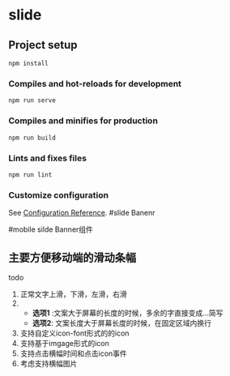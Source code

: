 # slide

## Project setup
```
npm install
```

### Compiles and hot-reloads for development
```
npm run serve
```

### Compiles and minifies for production
```
npm run build
```

### Lints and fixes files
```
npm run lint
```

### Customize configuration
See [Configuration Reference](https://cli.vuejs.org/config/).
#slide Banenr

#mobile silde Banner组件
  ## 主要方便移动端的滑动条幅
todo 
1. 正常文字上滑，下滑，左滑，右滑 <br>
2. - **选项1** :文案大于屏幕的长度的时候，多余的字直接变成...简写<br>
   - **选项2**: 文案长度大于屏幕长度的时候，在固定区域内换行
3. 支持自定义icon-font形式的的icon
4. 支持基于imgage形式的icon
5. 支持点击横幅时间和点击icon事件
6. 考虑支持横幅图片
